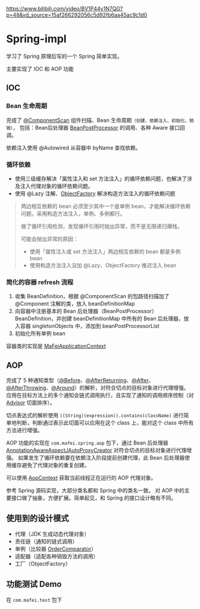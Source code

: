 
https://www.bilibili.com/video/BV1P44y1N7QG?p=48&vd_source=15af266292056c5d92fb6aa45ac9c1d0

# Spring-impl
学习了 Spring 原理后写的一个 Spring 简单实现。

主要实现了 IOC 和 AOP 功能

## IOC
### Bean 生命周期
完成了 [@ComponentScan](src/com/mafei/spring/anno/ComponentScan.java) 组件扫描、Bean 生命周期`（创建、依赖注入、初始化、销毁）`， 
包括：Bean后处理器 [BeanPostProcessor](src/com/mafei/spring/interfaces/BeanPostProcessor.java) 的调用、各种 Aware 接口回调。

依赖注入使用 @Autowired 从容器中 byName 查找依赖。

### 循环依赖
- 使用三级缓存解决「属性注入和 set 方法注入」的循环依赖问题，也解决了涉及注入代理对象的循环依赖问题。
- 使用 @Lazy 注解、[ObjectFactory](src/com/mafei/spring/interfaces/ObjectFactory.java) 解决构造方法注入的循环依赖问题
> 两边相互依赖的 bean 必须至少其中一个是单例 bean，才能解决循环依赖问题。采用构造方法注入，单例、多例都行。
> 
> 做了循环引用检测，发现循环引用时抛出异常，而不是无限递归爆栈。
> 
> 可能会抛出异常的原因：
> - 使用「属性注入或 set 方法注入」两边相互依赖的 bean 都是多例 bean
> - 使用构造方法注入没加 @Lazy、ObjectFactory 推迟注入 bean

### 简化的容器 refresh 流程
1. 收集 BeanDefinition，根据 @ComponentScan 的包路径扫描加了 @Component 注解的类，放入 beanDefinitionMap
2. 向容器中注册基本的 Bean 后处理器（BeanPostProcessor）BeanDefinition，并创建 beanDefinitionMap 中所有的 Bean 后处理器，放入容器 singletonObjects 中，添加到 beanPostProcessorList
3. 初始化所有单例 bean

容器类的实现是 [MaFeiApplicationContext](src/com/mafei/spring/MaFeiApplicationContext.java)

## AOP
完成了 5 种通知类型（[@Before](src/com/mafei/spring/aop/anno/Before.java)、[@AfterReturning](src/com/mafei/spring/aop/anno/AfterReturning.java)、[@After](src/com/mafei/spring/aop/anno/After.java)、[@AfterThrowing](src/com/mafei/spring/aop/anno/AfterThrowing.java)、[@Around](src/com/mafei/spring/aop/anno/Around.java)）的解析，对符合切点的目标对象进行代理增强。
应用在目标方法上的多个通知会链式调用执行，且实现了通知的调用顺序控制（对 [Advisor](src/com/mafei/spring/aop/advisor/Advisor.java) 切面排序）。

切点表达式的解析使用 `((String)(expression)).contains(className)` 进行简单地判断，判断通过表示此切面可以应用在这个 class 上，能对这个 class 中所有方法进行增强。

AOP 功能的实现在 `com.mafei.spring.aop` 包下，通过 Bean 后处理器 [AnnotationAwareAspectJAutoProxyCreator](src/com/mafei/spring/aop/AnnotationAwareAspectJAutoProxyCreator.java) 对符合切点的目标对象进行代理增强。
如果发生了循环依赖要在依赖注入阶段提前创建代理，此 Bean 后处理器使用缓存避免了代理对象的重复创建。

可以使用 [AopContext](src/com/mafei/spring/aop/proxy/AopContext.java) 获取当前线程正在运行的 AOP 代理对象。

参考 Spring 源码实现，大部分类名都和 Spring 中的类名一致。
对 AOP 中的主要接口做了抽象，方便扩展。简单起见，和 Spring 的接口设计略有不同。

## 使用到的设计模式
- 代理（JDK 生成动态代理对象）
- 责任链（通知的链式调用）
- 单例（比较器 [OrderComparator](src/com/mafei/spring/core/OrderComparator.java)）
- 适配器（适配各种销毁方法的调用）
- 工厂（ObjectFactory）

## 功能测试 Demo
在 `com.mafei.test` 包下